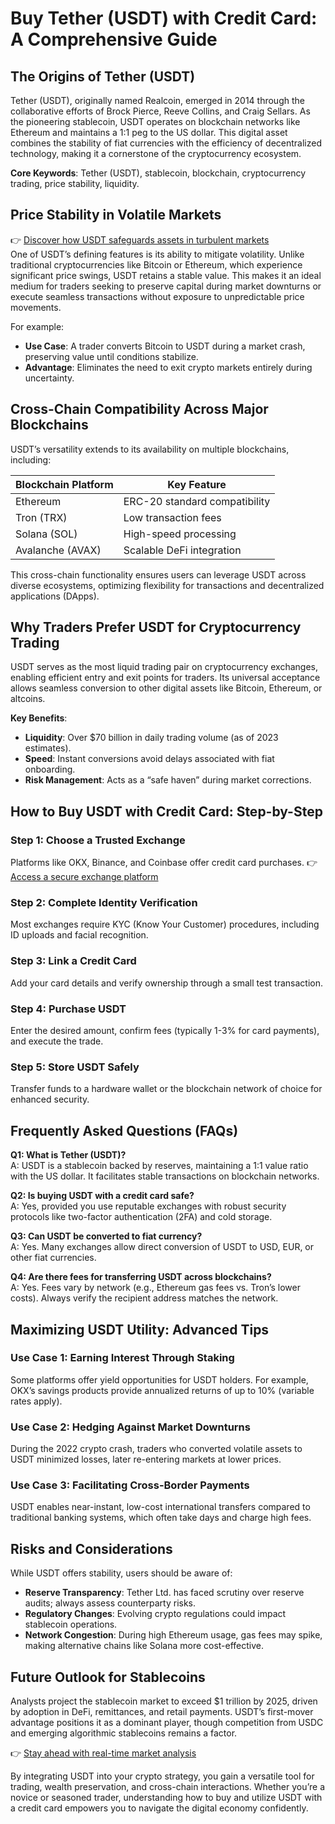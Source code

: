 # Buy Tether (USDT) with Credit Card: A Comprehensive Guide  

## The Origins of Tether (USDT)  
Tether (USDT), originally named Realcoin, emerged in 2014 through the collaborative efforts of Brock Pierce, Reeve Collins, and Craig Sellars. As the pioneering stablecoin, USDT operates on blockchain networks like Ethereum and maintains a 1:1 peg to the US dollar. This digital asset combines the stability of fiat currencies with the efficiency of decentralized technology, making it a cornerstone of the cryptocurrency ecosystem.  

**Core Keywords**: Tether (USDT), stablecoin, blockchain, cryptocurrency trading, price stability, liquidity.  

## Price Stability in Volatile Markets  
👉 [Discover how USDT safeguards assets in turbulent markets](https://bit.ly/okx-bonus)  
One of USDT’s defining features is its ability to mitigate volatility. Unlike traditional cryptocurrencies like Bitcoin or Ethereum, which experience significant price swings, USDT retains a stable value. This makes it an ideal medium for traders seeking to preserve capital during market downturns or execute seamless transactions without exposure to unpredictable price movements.  

For example:  
- **Use Case**: A trader converts Bitcoin to USDT during a market crash, preserving value until conditions stabilize.  
- **Advantage**: Eliminates the need to exit crypto markets entirely during uncertainty.  

## Cross-Chain Compatibility Across Major Blockchains  
USDT’s versatility extends to its availability on multiple blockchains, including:  

| Blockchain Platform | Key Feature |  
|---------------------|-------------|  
| Ethereum            | ERC-20 standard compatibility |  
| Tron (TRX)          | Low transaction fees |  
| Solana (SOL)        | High-speed processing |  
| Avalanche (AVAX)    | Scalable DeFi integration |  

This cross-chain functionality ensures users can leverage USDT across diverse ecosystems, optimizing flexibility for transactions and decentralized applications (DApps).  

## Why Traders Prefer USDT for Cryptocurrency Trading  
USDT serves as the most liquid trading pair on cryptocurrency exchanges, enabling efficient entry and exit points for traders. Its universal acceptance allows seamless conversion to other digital assets like Bitcoin, Ethereum, or altcoins.  

**Key Benefits**:  
- **Liquidity**: Over $70 billion in daily trading volume (as of 2023 estimates).  
- **Speed**: Instant conversions avoid delays associated with fiat onboarding.  
- **Risk Management**: Acts as a “safe haven” during market corrections.  

## How to Buy USDT with Credit Card: Step-by-Step  

### Step 1: Choose a Trusted Exchange  
Platforms like OKX, Binance, and Coinbase offer credit card purchases. 👉 [Access a secure exchange platform](https://bit.ly/okx-bonus)  

### Step 2: Complete Identity Verification  
Most exchanges require KYC (Know Your Customer) procedures, including ID uploads and facial recognition.  

### Step 3: Link a Credit Card  
Add your card details and verify ownership through a small test transaction.  

### Step 4: Purchase USDT  
Enter the desired amount, confirm fees (typically 1-3% for card payments), and execute the trade.  

### Step 5: Store USDT Safely  
Transfer funds to a hardware wallet or the blockchain network of choice for enhanced security.  

## Frequently Asked Questions (FAQs)  

**Q1: What is Tether (USDT)?**  
A: USDT is a stablecoin backed by reserves, maintaining a 1:1 value ratio with the US dollar. It facilitates stable transactions on blockchain networks.  

**Q2: Is buying USDT with a credit card safe?**  
A: Yes, provided you use reputable exchanges with robust security protocols like two-factor authentication (2FA) and cold storage.  

**Q3: Can USDT be converted to fiat currency?**  
A: Yes. Many exchanges allow direct conversion of USDT to USD, EUR, or other fiat currencies.  

**Q4: Are there fees for transferring USDT across blockchains?**  
A: Yes. Fees vary by network (e.g., Ethereum gas fees vs. Tron’s lower costs). Always verify the recipient address matches the network.  

## Maximizing USDT Utility: Advanced Tips  

### Use Case 1: Earning Interest Through Staking  
Some platforms offer yield opportunities for USDT holders. For example, OKX’s savings products provide annualized returns of up to 10% (variable rates apply).  

### Use Case 2: Hedging Against Market Downturns  
During the 2022 crypto crash, traders who converted volatile assets to USDT minimized losses, later re-entering markets at lower prices.  

### Use Case 3: Facilitating Cross-Border Payments  
USDT enables near-instant, low-cost international transfers compared to traditional banking systems, which often take days and charge high fees.  

## Risks and Considerations  
While USDT offers stability, users should be aware of:  
- **Reserve Transparency**: Tether Ltd. has faced scrutiny over reserve audits; always assess counterparty risks.  
- **Regulatory Changes**: Evolving crypto regulations could impact stablecoin operations.  
- **Network Congestion**: During high Ethereum usage, gas fees may spike, making alternative chains like Solana more cost-effective.  

## Future Outlook for Stablecoins  
Analysts project the stablecoin market to exceed $1 trillion by 2025, driven by adoption in DeFi, remittances, and retail payments. USDT’s first-mover advantage positions it as a dominant player, though competition from USDC and emerging algorithmic stablecoins remains a factor.  

👉 [Stay ahead with real-time market analysis](https://bit.ly/okx-bonus)  

By integrating USDT into your crypto strategy, you gain a versatile tool for trading, wealth preservation, and cross-chain interactions. Whether you’re a novice or seasoned trader, understanding how to buy and utilize USDT with a credit card empowers you to navigate the digital economy confidently.